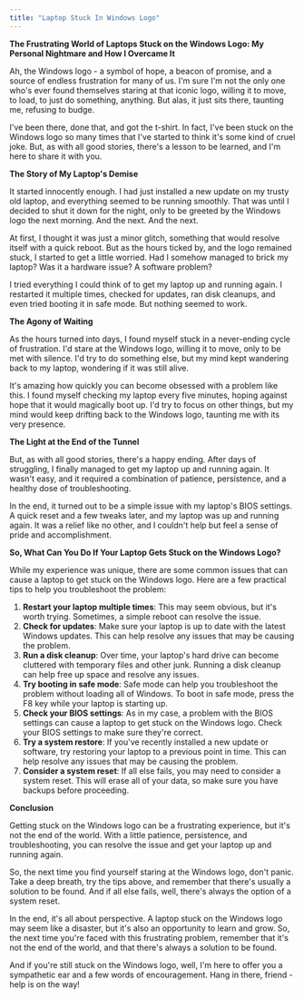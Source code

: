 ```yaml
---
title: "Laptop Stuck In Windows Logo"
---
```


**The Frustrating World of Laptops Stuck on the Windows Logo: My Personal Nightmare and How I Overcame It**

 Ah, the Windows logo - a symbol of hope, a beacon of promise, and a source of endless frustration for many of us. I'm sure I'm not the only one who's ever found themselves staring at that iconic logo, willing it to move, to load, to just do something, anything. But alas, it just sits there, taunting me, refusing to budge.

I've been there, done that, and got the t-shirt. In fact, I've been stuck on the Windows logo so many times that I've started to think it's some kind of cruel joke. But, as with all good stories, there's a lesson to be learned, and I'm here to share it with you.

**The Story of My Laptop's Demise**

It started innocently enough. I had just installed a new update on my trusty old laptop, and everything seemed to be running smoothly. That was until I decided to shut it down for the night, only to be greeted by the Windows logo the next morning. And the next. And the next.

At first, I thought it was just a minor glitch, something that would resolve itself with a quick reboot. But as the hours ticked by, and the logo remained stuck, I started to get a little worried. Had I somehow managed to brick my laptop? Was it a hardware issue? A software problem?

I tried everything I could think of to get my laptop up and running again. I restarted it multiple times, checked for updates, ran disk cleanups, and even tried booting it in safe mode. But nothing seemed to work.

**The Agony of Waiting**

As the hours turned into days, I found myself stuck in a never-ending cycle of frustration. I'd stare at the Windows logo, willing it to move, only to be met with silence. I'd try to do something else, but my mind kept wandering back to my laptop, wondering if it was still alive.

It's amazing how quickly you can become obsessed with a problem like this. I found myself checking my laptop every five minutes, hoping against hope that it would magically boot up. I'd try to focus on other things, but my mind would keep drifting back to the Windows logo, taunting me with its very presence.

**The Light at the End of the Tunnel**

But, as with all good stories, there's a happy ending. After days of struggling, I finally managed to get my laptop up and running again. It wasn't easy, and it required a combination of patience, persistence, and a healthy dose of troubleshooting.

In the end, it turned out to be a simple issue with my laptop's BIOS settings. A quick reset and a few tweaks later, and my laptop was up and running again. It was a relief like no other, and I couldn't help but feel a sense of pride and accomplishment.

**So, What Can You Do If Your Laptop Gets Stuck on the Windows Logo?**

While my experience was unique, there are some common issues that can cause a laptop to get stuck on the Windows logo. Here are a few practical tips to help you troubleshoot the problem:

1. **Restart your laptop multiple times**: This may seem obvious, but it's worth trying. Sometimes, a simple reboot can resolve the issue.
2. **Check for updates**: Make sure your laptop is up to date with the latest Windows updates. This can help resolve any issues that may be causing the problem.
3. **Run a disk cleanup**: Over time, your laptop's hard drive can become cluttered with temporary files and other junk. Running a disk cleanup can help free up space and resolve any issues.
4. **Try booting in safe mode**: Safe mode can help you troubleshoot the problem without loading all of Windows. To boot in safe mode, press the F8 key while your laptop is starting up.
5. **Check your BIOS settings**: As in my case, a problem with the BIOS settings can cause a laptop to get stuck on the Windows logo. Check your BIOS settings to make sure they're correct.
6. **Try a system restore**: If you've recently installed a new update or software, try restoring your laptop to a previous point in time. This can help resolve any issues that may be causing the problem.
7. **Consider a system reset**: If all else fails, you may need to consider a system reset. This will erase all of your data, so make sure you have backups before proceeding.

**Conclusion**

Getting stuck on the Windows logo can be a frustrating experience, but it's not the end of the world. With a little patience, persistence, and troubleshooting, you can resolve the issue and get your laptop up and running again.

So, the next time you find yourself staring at the Windows logo, don't panic. Take a deep breath, try the tips above, and remember that there's usually a solution to be found. And if all else fails, well, there's always the option of a system reset.

In the end, it's all about perspective. A laptop stuck on the Windows logo may seem like a disaster, but it's also an opportunity to learn and grow. So, the next time you're faced with this frustrating problem, remember that it's not the end of the world, and that there's always a solution to be found.

And if you're still stuck on the Windows logo, well, I'm here to offer you a sympathetic ear and a few words of encouragement. Hang in there, friend - help is on the way!